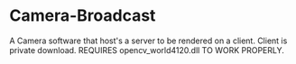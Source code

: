 # Camera-Broadcast
A Camera software that host's a server to be rendered on a client. Client is private download.
REQUIRES opencv_world4120.dll TO WORK PROPERLY.
